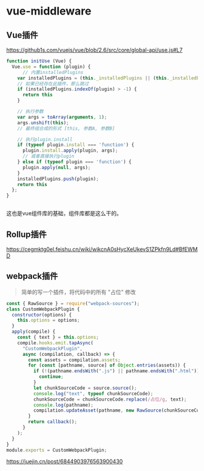 # vue-middleware
## Vue插件
https://github1s.com/vuejs/vue/blob/2.6/src/core/global-api/use.js#L7
```js
function initUse (Vue) {
  Vue.use = function (plugin) {
      // 内置installedPlugins
    var installedPlugins = (this._installedPlugins || (this._installedPlugins = []));
    // 如果已经存在此插件，那么跳过
    if (installedPlugins.indexOf(plugin) > -1) {
      return this
    }

    // 执行参数
    var args = toArray(arguments, 1);
    args.unshift(this);
    // 最终组合成的形式 [this, 参数A, 参数B]

    // 执行plugin.install
    if (typeof plugin.install === 'function') {
      plugin.install.apply(plugin, args);
      // 或者直接执行plugin
    } else if (typeof plugin === 'function') {
      plugin.apply(null, args);
    }
    installedPlugins.push(plugin);
    return this
  };
}
```
```js

```
这也是vue组件库的基础，组件库都是这么干的。

## Rollup插件
https://cegmktg0el.feishu.cn/wiki/wikcnA0sHycXeUkevS1ZPkfn9Ld#BfEWMD


## webpack插件
> 简单的写一个插件，将代码中的所有 "占位" 修改
```js
const { RawSource } = require("webpack-sources");
class CustomWebpackPlugin {
  constructor(options) {
    this.options = options;
  }
  apply(compile) {
    const { text } = this.options;
    compile.hooks.emit.tapAsync(
      "CustomWebpackPlugin",
      async (compilation, callback) => {
        const assets = compilation.assets;
        for (const [pathname, source] of Object.entries(assets)) {
          if (!(pathname.endsWith(".js") || pathname.endsWith(".html"))) {
            continue;
          }
          let chunkSourceCode = source.source();
          console.log("text", typeof chunkSourceCode);
          chunkSourceCode = chunkSourceCode.replace(/占位/g, text);
          console.log(pathname);
          compilation.updateAsset(pathname, new RawSource(chunkSourceCode));
        }
        return callback();
      }
    );
  }
}
module.exports = CustomWebpackPlugin;
```

https://juejin.cn/post/6844903976563900430
